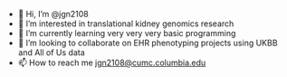 - 👋 Hi, I’m @jgn2108
- 👀 I’m interested in translational kidney genomics research
- 🌱 I’m currently learning very very very basic programming
- 💞️ I’m looking to collaborate on EHR phenotyping projects using UKBB and All of Us data
- 📫 How to reach me jgn2108@cumc.columbia.edu

<!---
jgn2108/jgn2108 is a ✨ special ✨ repository because its `README.md` (this file) appears on your GitHub profile.
You can click the Preview link to take a look at your changes.
--->
